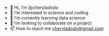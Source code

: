 - 👋 Hi, I’m @cheryladodo
- 👀 I’m interested in science and coding
- 🌱 I’m currently learning data science
- 💞️ I’m looking to collaborate on a project
- 📫 How to reach me cheryladodo@gmail.com

<!---
cheryladodo/cheryladodo is a ✨ special ✨ repository because its `README.md` (this file) appears on your GitHub profile.
You can click the Preview link to take a look at your changes.
--->
